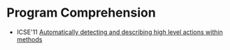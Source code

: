 # Program Comprehension

* ICSE'11 [Automatically detecting and describing high level actions within methods](https://scholar.google.com/scholar?q=Automatically+detecting+and+describing+high+level+actions+within+methods)
